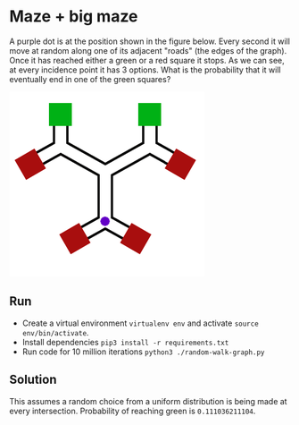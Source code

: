 # Maze + big maze

A purple dot is at the position shown in the figure below. Every second it will move at random along one of its adjacent "roads" (the edges of the graph). Once it has reached either a green or a red square it stops. As we can see, at every incidence point it has 3 options. What is the probability that it will eventually end in one of the green squares?

![small_hex_ant.png](small_hex_ant.png)

## Run

* Create a virtual environment `virtualenv env` and activate `source env/bin/activate`.
* Install dependencies `pip3 install -r requirements.txt`
* Run code for 10 million iterations `python3 ./random-walk-graph.py`

## Solution

This assumes a random choice from a uniform distribution is being made at every intersection. Probability of reaching green is `0.111036211104`.
